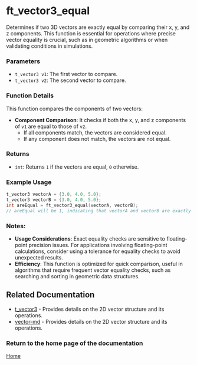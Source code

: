 # ft_vector3_equal
Determines if two 3D vectors are exactly equal by comparing their x, y, and z components. This function is essential for operations where precise vector equality is crucial, such as in geometric algorithms or when validating conditions in simulations.

### Parameters
- `t_vector3 v1`: The first vector to compare.
- `t_vector3 v2`: The second vector to compare.

### Function Details
This function compares the components of two vectors:
- **Component Comparison**: It checks if both the x, y, and z components of `v1` are equal to those of `v2`.
  - If all components match, the vectors are considered equal.
  - If any component does not match, the vectors are not equal.

### Returns
- `int`: Returns `1` if the vectors are equal, `0` otherwise.

### Example Usage
```c
t_vector3 vectorA = {3.0, 4.0, 5.0};
t_vector3 vectorB = {3.0, 4.0, 5.0};
int areEqual = ft_vector3_equal(vectorA, vectorB);
// areEqual will be 1, indicating that vectorA and vectorB are exactly the same
```

### Notes:
- **Usage Considerations**: Exact equality checks are sensitive to floating-point precision issues. For applications involving floating-point calculations, consider using a tolerance for equality checks to avoid unexpected results.
- **Efficiency**: This function is optimized for quick comparison, useful in algorithms that require frequent vector equality checks, such as searching and sorting in geometric data structures.

## Related Documentation
- [t_vector3](./t_vector3.md) - Provides details on the 2D vector structure and its operations.
- [vector-md](../vector-doc.md) - Provides details on the 2D vector structure and its operations.

### Return to the home page of the documentation
[Home](../../home.md)
